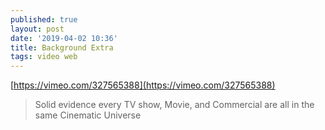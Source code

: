 ```yaml
---
published: true
layout: post
date: '2019-04-02 10:36'
title: Background Extra
tags: video web 
---
```

[https://vimeo.com/327565388](https://vimeo.com/327565388)

> Solid evidence every TV show, Movie, and Commercial are all in the same Cinematic Universe
